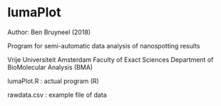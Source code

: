 # lumaPlot

Author: Ben Bruyneel (2018)

Program for semi-automatic data analysis of nanospotting results

Vrije Universiteit Amsterdam
Faculty of Exact Sciences
Department of BioMolecular Analysis (BMA)

lumaPlot.R : actual program (R)

rawdata.csv : example file of data

